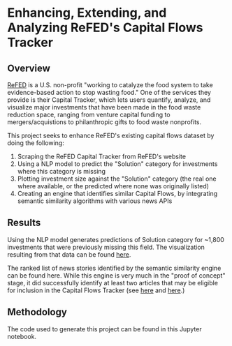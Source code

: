 # Enhancing, Extending, and Analyzing ReFED's Capital Flows Tracker

## Overview 
[ReFED](https://www.refed.org/) is a U.S. non-profit "working to catalyze the food system to take evidence-based action to stop wasting food." One of the services they provide is their Capital Tracker, which lets users quantify, analyze, and visualize major investments that have been made in the food waste reduction space, ranging from venture capital funding to mergers/acquistions to philanthropic gifts to food waste nonprofits.

This project seeks to enhance ReFED's existing capital flows dataset by doing the following: 
1. Scraping the ReFED Capital Tracker from ReFED's website
2. Using a NLP model to predict the "Solution" category for investments where this category is missing
3. Plotting investment size against the "Solution" category (the real one where available, or the predicted where none was originally listed)
4. Creating an engine that identifies similar Capital Flows, by integrating semantic similarity algorithms with various news APIs

## Results
Using the NLP model generates predictions of Solution category for ~1,800 investments that were previously missing this field. The visualization resulting from that data can be found [here](https://jakejsmith.github.io/refed_capital_tracker.html). 

The ranked list of news stories identified by the semantic similarity engine can be found here. While this engine is very much in the "proof of concept" stage, it did successfully identify at least two articles that may be eligible for inclusion in the Capital Flows Tracker (see [here](https://financialpost.com/globe-newswire/media-advisory-papa-johns-canada-to-present-73411-donation-to-second-harvest) and [here](https://www.prnewswire.com/news-releases/mazda-foundation-usa-inc-awards-grants-to-focus-on-hunger-relief-stem-and-workforce-development-in-underserved-communities-across-the-us-302385679.html).)

## Methodology
The code used to generate this project can be found in this Jupyter notebook.
